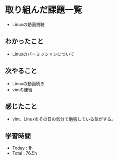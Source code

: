 # 取り組んだ課題一覧
- Linuxの動画視聴
## わかったこと
  - Linuxのパーミッションについて
## 次やること
  - Linuxの動画続き
  - vimの練習
## 感じたこと
  - vim、Linuxをその日の気分で勉強している気がする。
## 学習時間
  - Today : 1h
  - Total : 76.5h
